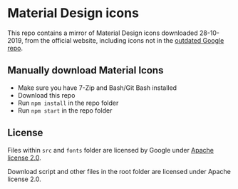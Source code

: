 # Material Design icons

This repo contains a mirror of Material Design icons downloaded 28-10-2019, from the official website, including icons not in the [outdated Google repo](https://github.com/google/material-design-icons).

## Manually download Material Icons

- Make sure you have 7-Zip and Bash/Git Bash installed
- Download this repo
- Run `npm install` in the repo folder
- Run `npm start` in the repo folder

## License

Files within `src` and `fonts` folder are licensed by Google under [Apache license 2.0](https://web.archive.org/web/20200325210751/https://material.io/resources/icons/).

Download script and other files in the root folder are licensed under Apache license 2.0.
